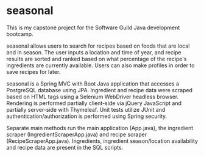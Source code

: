 # seasonal
This is my capstone project for the Software Guild Java development bootcamp.

seasonal allows users to search for recipes based on foods that are local and in season. The user inputs a location and time of year, and recipe results are sorted and ranked based on what percentage of the recipe's ingredients are currently available. Users can also make profiles in order to save recipes for later.

seasonal is a Spring MVC with Boot Java application that accesses a PostgreSQL database using JPA. Ingredient and recipe data were scraped based on HTML tags using a Selenium WebDriver headless browser. Rendering is performed partially client-side via jQuery JavaScript and partially server-side with Thymeleaf. Unit tests utilize JUnit and authentication/authorization is performed using Spring security. 

Separate main methods run the main application (App.java), the ingredient scraper (IngredientScraperApp.java) and recipe scraper (RecipeScraperApp.java). Ingredients, ingredient season/location availability and recipe data are present in the SQL scripts.
